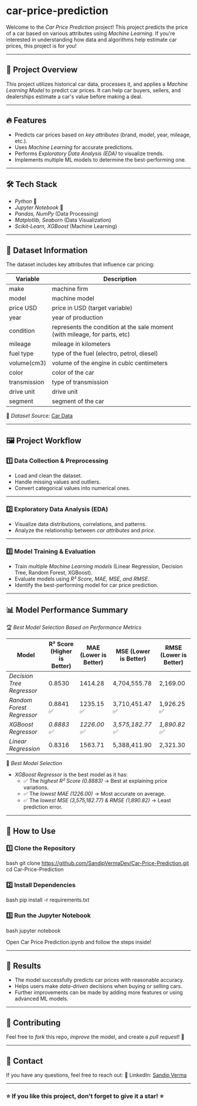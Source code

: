 # car-price-prediction

Welcome to the *Car Price Prediction* project! This project predicts the price of a car based on various attributes using *Machine Learning*. If you're interested in understanding how data and algorithms help estimate car prices, this project is for you!  

---

## 📌 Project Overview  
This project utilizes historical car data, processes it, and applies a *Machine Learning Model* to predict car prices. It can help car buyers, sellers, and dealerships estimate a car's value before making a deal.  

---

## 🔥 Features  
- Predicts car prices based on *key attributes* (brand, model, year, mileage, etc.).  
- Uses *Machine Learning* for accurate predictions.  
- Performs *Exploratory Data Analysis (EDA)* to visualize trends.  
- Implements multiple ML models to determine the best-performing one.  

---

## 🛠 Tech Stack  
- *Python* 🐍  
- *Jupyter Notebook* 📒  
- *Pandas, NumPy* (Data Processing)  
- *Matplotlib, Seaborn* (Data Visualization)  
- *Scikit-Learn, XGBoost* (Machine Learning)  

---

## 📂 Dataset Information  
The dataset includes key attributes that influence car pricing:  

| Variable | Description |
| --- | --- |
| make| machine firm |
| model| machine model |
|price USD| price in USD (target variable)|
| year| year of production|
| condition| represents the condition at the sale moment (with mileage, for parts, etc)|
| mileage| mileage in kilometers|
| fuel type| type of the fuel (electro, petrol, diesel)|
| volume(cm3)| volume of the engine in cubic centimeters|
| color| color of the car|
| transmission| type of transmission|
| drive unit| drive unit|
| segment| segment of the car|

📌 *Dataset Source:* [Car Data](https://www.kaggle.com/datasets/slavapasedko/belarus-used-cars-prices)

---

## 🖼 Project Workflow  

### 1️⃣ Data Collection & Preprocessing  
- Load and clean the dataset.  
- Handle missing values and outliers.  
- Convert categorical values into numerical ones.  


---

### 2️⃣ Exploratory Data Analysis (EDA)  
- Visualize data distributions, correlations, and patterns.  
- Analyze the relationship between *car attributes* and *price*.  


---

### 3️⃣ Model Training & Evaluation  
- Train multiple *Machine Learning models* (Linear Regression, Decision Tree, Random Forest, XGBoost).  
- Evaluate models using *R² Score, MAE, MSE, and RMSE*.  
- Identify the best-performing model for car price prediction.  

---

## 📊 Model Performance Summary  
🏆 *Best Model Selection Based on Performance Metrics*  

| Model | R² Score (Higher is Better) | MAE (Lower is Better) | MSE (Lower is Better) | RMSE (Lower is Better) |
|---|---|---|---|---|
| *Decision Tree Regressor* | 0.8530 | 1414.28 | 4,704,555.78 | 2,169.00 |
| *Random Forest Regressor* | 0.8841 ✅ | 1235.15 ✅ | 3,710,451.47 ✅ | 1,926.25 ✅ |
| *XGBoost Regressor* | *0.8883 ✅* | *1226.00 ✅* | *3,575,182.77 ✅* | *1,890.82 ✅* |
| *Linear Regression* | 0.8316 | 1563.71 | 5,388,411.90 | 2,321.30 |

📌 *Best Model Selection*  
- *XGBoost Regressor* is the best model as it has:  
  - ✅ The *highest R² Score (0.8883)* → Best at explaining price variations.  
  - ✅ The *lowest MAE (1226.00)* → Most accurate on average.  
  - ✅ The *lowest MSE (3,575,182.77) & RMSE (1,890.82)* → Least prediction error.  

---

## 🚀 How to Use  

### 1️⃣ Clone the Repository  
bash
git clone https://github.com/SandipVermaDev/Car-Price-Prediction.git
cd Car-Price-Prediction


### 2️⃣ Install Dependencies
bash
pip install -r requirements.txt


### 3️⃣ Run the Jupyter Notebook
bash
jupyter notebook

Open Car Price Prediction.ipynb and follow the steps inside!

---

## 📌 Results
- The model successfully predicts car prices with reasonable accuracy.
- Helps users make *data-driven* decisions when buying or selling cars.
- Further improvements can be made by adding more features or using advanced ML models.

---

## 📢 Contributing
Feel free to *fork* this repo, *improve* the model, and create a *pull request*! 🚀

---

## 📩 Contact
If you have any questions, feel free to reach out:
🔗 LinkedIn: [Sandip Verma](https://github.com/SandipVermaDev)

---

### ⭐ If you like this project, don't forget to give it a star! ⭐

